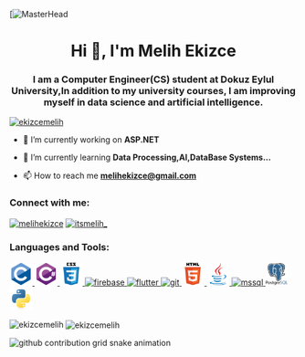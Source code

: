 [![MasterHead](https://instagram.fadb3-1.fna.fbcdn.net/v/t51.2885-19/335962158_1388992988501731_5964110265414560241_n.jpg?stp=dst-jpg_s320x320&_nc_ht=instagram.fadb3-1.fna.fbcdn.net&_nc_cat=107&_nc_ohc=WDTe9wz1L9MAX_v3yZg&edm=AOQ1c0wBAAAA&ccb=7-5&oh=00_AfBh7WVjkICwfSIg6GVLdKuKSARAvwp6tJk_3uCjk-nOJw&oe=6538598C&_nc_sid=8b3546)
<h1 align="center">Hi 👋, I'm Melih Ekizce</h1>
<h3 align="center"> I am a Computer Engineer(CS) student at Dokuz Eylul University,In addition to my university courses, I am improving myself in data science and artificial intelligence.</h3>

<p align="left"> <a href="https://github.com/ryo-ma/github-profile-trophy"><img src="https://github-profile-trophy.vercel.app/?username=ekizcemelih" alt="ekizcemelih" /></a> </p>

- 🔭 I’m currently working on **ASP.NET**

- 🌱 I’m currently learning **Data Processing,AI,DataBase Systems...**

- 📫 How to reach me **melihekizce@gmail.com**

<h3 align="left">Connect with me:</h3>
<p align="left">
<a href="https://linkedin.com/in/melihekizce" target="blank"><img align="center" src="https://raw.githubusercontent.com/rahuldkjain/github-profile-readme-generator/master/src/images/icons/Social/linked-in-alt.svg" alt="melihekizce" height="30" width="40" /></a>
<a href="https://instagram.com/itsmelih_" target="blank"><img align="center" src="https://raw.githubusercontent.com/rahuldkjain/github-profile-readme-generator/master/src/images/icons/Social/instagram.svg" alt="itsmelih_" height="30" width="40" /></a>
</p>

<h3 align="left">Languages and Tools:</h3>
<p align="left"> <a href="https://www.cprogramming.com/" target="_blank" rel="noreferrer"> <img src="https://raw.githubusercontent.com/devicons/devicon/master/icons/c/c-original.svg" alt="c" width="40" height="40"/> </a> <a href="https://www.w3schools.com/cs/" target="_blank" rel="noreferrer"> <img src="https://raw.githubusercontent.com/devicons/devicon/master/icons/csharp/csharp-original.svg" alt="csharp" width="40" height="40"/> </a> <a href="https://www.w3schools.com/css/" target="_blank" rel="noreferrer"> <img src="https://raw.githubusercontent.com/devicons/devicon/master/icons/css3/css3-original-wordmark.svg" alt="css3" width="40" height="40"/> </a> <a href="https://firebase.google.com/" target="_blank" rel="noreferrer"> <img src="https://www.vectorlogo.zone/logos/firebase/firebase-icon.svg" alt="firebase" width="40" height="40"/> </a> <a href="https://flutter.dev" target="_blank" rel="noreferrer"> <img src="https://www.vectorlogo.zone/logos/flutterio/flutterio-icon.svg" alt="flutter" width="40" height="40"/> </a> <a href="https://git-scm.com/" target="_blank" rel="noreferrer"> <img src="https://www.vectorlogo.zone/logos/git-scm/git-scm-icon.svg" alt="git" width="40" height="40"/> </a> <a href="https://www.w3.org/html/" target="_blank" rel="noreferrer"> <img src="https://raw.githubusercontent.com/devicons/devicon/master/icons/html5/html5-original-wordmark.svg" alt="html5" width="40" height="40"/> </a> <a href="https://www.java.com" target="_blank" rel="noreferrer"> <img src="https://raw.githubusercontent.com/devicons/devicon/master/icons/java/java-original.svg" alt="java" width="40" height="40"/> </a> <a href="https://www.microsoft.com/en-us/sql-server" target="_blank" rel="noreferrer"> <img src="https://www.svgrepo.com/show/303229/microsoft-sql-server-logo.svg" alt="mssql" width="40" height="40"/> </a> <a href="https://www.postgresql.org" target="_blank" rel="noreferrer"> <img src="https://raw.githubusercontent.com/devicons/devicon/master/icons/postgresql/postgresql-original-wordmark.svg" alt="postgresql" width="40" height="40"/> </a> <a href="https://www.python.org" target="_blank" rel="noreferrer"> <img src="https://raw.githubusercontent.com/devicons/devicon/master/icons/python/python-original.svg" alt="python" width="40" height="40"/> </a> </p>

<p><img align="left" src="https://github-readme-stats.vercel.app/api/top-langs?username=ekizcemelih&show_icons=true&locale=en&layout=compact" alt="ekizcemelih" /></p>

<p>&nbsp;<img align="center" src="https://github-readme-stats.vercel.app/api?username=ekizcemelih&show_icons=true&locale=en" alt="ekizcemelih" /></p>

<picture>
  <source media="(prefers-color-scheme: dark)" srcset="https://raw.githubusercontent.com/EkizceMelih/EkizceMelih/output/github-contribution-grid-snake-dark.svg">
  <source media="(prefers-color-scheme: light)" srcset="https://raw.githubusercontent.com/EkizceMelih/EkizceMelih/output/github-contribution-grid-snake.svg">
  <img alt="github contribution grid snake animation" src="https://raw.githubusercontent.com/EkizceMelih/EkizceMelih/output/github-contribution-grid-snake.svg">
</picture>
